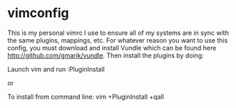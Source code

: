 vimconfig
=========

This is my personal vimrc I use to ensure all of my systems are in sync with the same plugins, mappings, etc. For whatever reason you want to use this config, you must download and install Vundle which can be found here http://github.com/gmarik/vundle. Then install the plugins by doing:

Launch vim and run :PluginInstall

or

To install from command line: vim +PluginInstall +qall


